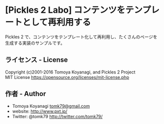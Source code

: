 \[Pickles 2 Labo\] コンテンツをテンプレートとして再利用する
=========

Pickles 2 で、コンテンツをテンプレート化して再利用し、たくさんのページを生成する実装のサンプルです。


## ライセンス - License

Copyright (c)2001-2016 Tomoya Koyanagi, and Pickles 2 Project<br />
MIT License https://opensource.org/licenses/mit-license.php


## 作者 - Author

- Tomoya Koyanagi <tomk79@gmail.com>
- website: <http://www.pxt.jp/>
- Twitter: @tomk79 <http://twitter.com/tomk79/>
